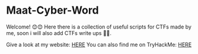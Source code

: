 # Maat-Cyber-Word
Welcome! 😊😊
Here there is a collection of useful scripts for CTFs made by me, soon i will also add CTFs write ups 👨‍💻.

Give a look at my website: [HERE](https://maat-feather.wixsite.com/maat-cyber-world)
You can also find me on TryHackMe: [HERE](https://tryhackme.com/p/Maat)

